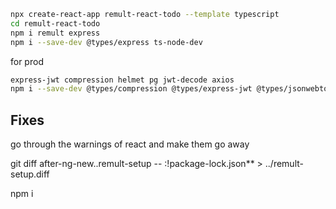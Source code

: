 ```sh
npx create-react-app remult-react-todo --template typescript
cd remult-react-todo
npm i remult express
npm i --save-dev @types/express ts-node-dev
```

for prod
```sh
express-jwt compression helmet pg jwt-decode axios
npm i --save-dev @types/compression @types/express-jwt @types/jsonwebtoken @types/pg
```


## Fixes
go through the warnings of react and make them go away


git diff after-ng-new..remult-setup -- :!package-lock.json** > ../remult-setup.diff

npm i